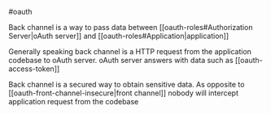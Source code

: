 #oauth 

Back channel is a way to pass data between [[oauth-roles#Authorization Server|oAuth server]] and [[oauth-roles#Application|application]]

Generally speaking back channel is a HTTP request from the application codebase to oAuth server. oAuth server answers with data such as [[oauth-access-token]]

Back channel is a secured way to obtain sensitive data. As opposite to [[oauth-front-channel-insecure|front channel]] nobody will intercept application request from the codebase